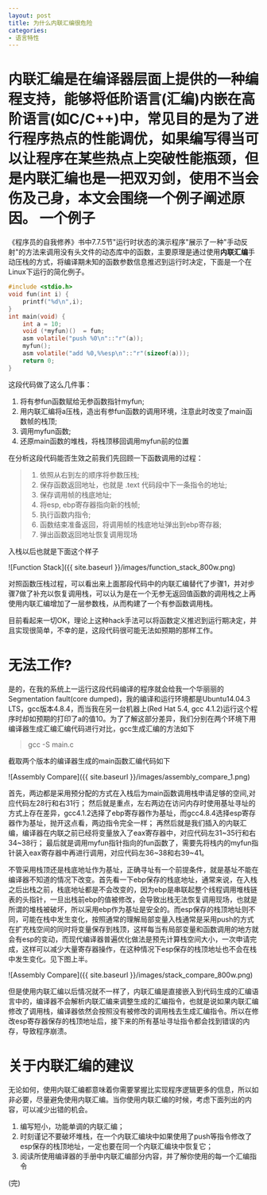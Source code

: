 ```yaml
---
layout: post
title: 为什么内联汇编很危险
categories:
- 语言特性
---
```

内联汇编是在编译器层面上提供的一种编程支持，能够将低阶语言(汇编)内嵌在高阶语言(如C/C++)中，常见目的是为了进行程序热点的性能调优，如果编写得当可以让程序在某些热点上突破性能瓶颈，但是内联汇编也是一把双刃剑，使用不当会伤及己身，本文会围绕一个例子阐述原因。
一个例子
======
《程序员的自我修养》书中7.7.5节"运行时状态的演示程序"展示了一种"手动反射"的方法来调用没有头文件的动态库中的函数，主要原理是通过使用**内联汇编**手动压栈的方式，将编译期未知的函数参数信息推迟到运行时决定，下面是一个在Linux下运行的简化例子。

```c
#include <stdio.h>
void fun(int i) {
    printf("%d\n",i);
}
int main(void) {
    int a = 10;
    void (*myfun)()  = fun;
    asm volatile("push %0\n"::"r"(a));
    myfun();
    asm volatile("add %0,%%esp\n"::"r"(sizeof(a)));
    return 0;
}
```

这段代码做了这么几件事：

1. 将有参fun函数赋给无参函数指针myfun;
2. 用内联汇编将a压栈，造出有参fun函数的调用环境，注意此时改变了main函数帧的栈顶;
3. 调用myfun函数;
4. 还原main函数的堆栈，将栈顶移回调用myfun前的位置

在分析这段代码能否生效之前我们先回顾一下函数调用的过程：

> 1. 依照从右到左的顺序将参数压栈;
> 2. 保存函数返回地址，也就是 .text 代码段中下一条指令的地址;
> 3. 保存调用帧的栈底地址;
> 4. 将esp, ebp寄存器指向新的栈帧;
> 5. 执行函数内指令;
> 6. 函数结束准备返回，将调用帧的栈底地址弹出到ebp寄存器;
> 7. 弹出函数返回地址恢复调用现场

入栈以后也就是下面这个样子

![Function Stack]({{ site.baseurl }}/images/function_stack_800w.png)

对照函数压栈过程，可以看出来上面那段代码中的内联汇编替代了步骤1，并对步骤7做了补充以恢复调用栈，可以认为是在一个无参无返回值函数的调用栈之上再使用内联汇编增加了一层参数栈，从而构建了一个有参函数调用栈。

目前看起来一切OK，理论上这种hack手法可以将函数定义推迟到运行期决定，并且实现很简单，不幸的是，这段代码很可能无法如预期的那样工作。

无法工作?
======
是的，在我的系统上一运行这段代码编译的程序就会给我一个华丽丽的Segmentation fault(core dumped)，我的编译和运行环境都是Ubuntu14.04.3 LTS，gcc版本4.8.4，而当我在另一台机器上(Red Hat 5.4, gcc 4.1.2)运行这个程序时却如预期的打印了a的值10。为了了解这部分差异，我们分别在两个环境下用编译器生成汇编汇编代码进行对比，gcc生成汇编的方法如下

> gcc -S main.c

截取两个版本的编译器生成的main函数汇编代码如下

![Assembly Compare]({{ site.baseurl }}/images/assembly_compare_1.png)

首先，两边都是采用预分配的方式在入栈后为main函数调用栈申请足够的空间,对应代码左28行和右31行；
然后就是重点，左右两边在访问内存时使用基址寻址的方式上存在差异，gcc4.1.2选择了ebp寄存器作为基址，而gcc4.8.4选择esp寄存器作为基址，抛开这点看，两边指令完全一样；
再然后就是我们插入的内联汇编，编译器在内联之前已经将变量放入了eax寄存器中，对应代码左31~35行和右34~38行；
最后就是调用myfun指针指向的fun函数了，需要先将栈内的myfun指针装入eax寄存器中再进行调用，对应代码左36~38和右39~41。

不管采用栈顶还是栈底地址作为基址，正确寻址有一个前提条件，就是基址不能在编译器不知道的情况下改变。首先看一下ebp保存的栈底地址，通常来说，在入栈之后出栈之前，栈底地址都是不会改变的，因为ebp是串联起整个线程调用堆栈链表的头指针，一旦出栈前ebp的值被修改，会导致出栈无法恢复调用现场，也就是所谓的堆栈被破坏，所以采用ebp作为基址是安全的。而esp保存的栈顶地址则不同，可能在栈中发生变化，按照通常的理解局部变量入栈通常是采用push的方式在扩充栈空间的同时将变量保存到栈顶，这样每当有局部变量和函数调用的地方就会有esp的变动，而现代编译器普遍优化做法是预先计算栈空间大小，一次申请完成，这样可以减少大量寄存器操作，在这种情况下esp保存的栈顶地址也不会在栈中发生变化。见下图上半。

![Assembly Compare]({{ site.baseurl }}/images/stack_compare_800w.png)

但是使用内联汇编以后情况就不一样了，内联汇编是直接嵌入到代码生成的汇编语言中的，编译器不会解析内联汇编来调整生成的汇编指令，也就是说如果内联汇编修改了调用栈，编译器依然会按照没有被修改的调用栈去生成汇编指令。所以在修改esp寄存器保存的栈顶地址后，接下来的所有基址寻址指令都会找到错误的内存，导致程序崩溃。

关于内联汇编的建议
======
无论如何，使用内联汇编都意味着你需要掌握比实现程序逻辑更多的信息，所以如非必要，尽量避免使用内联汇编。当你使用内联汇编的时候，考虑下面列出的内容，可以减少出错的机会。

1. 编写短小，功能单调的内联汇编；
2. 时刻谨记不要破坏堆栈，在一个内联汇编块中如果使用了push等指令修改了esp保存的栈顶地址，一定也要在同一个内联汇编块中恢复它；
3. 阅读所使用编译器的手册中内联汇编部分内容，并了解你使用的每一个汇编指令

(完)
